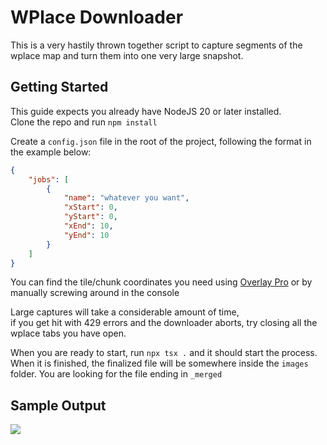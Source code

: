 # WPlace Downloader
This is a very hastily thrown together script to capture segments of the wplace map and turn them into one very large snapshot.

## Getting Started
This guide expects you already have NodeJS 20 or later installed.  
Clone the repo and run `npm install`  
  
Create a `config.json` file in the root of the project, following the format in the example below:  
```json
{
    "jobs": [
        {
            "name": "whatever you want",
            "xStart": 0,
            "yStart": 0,
            "xEnd": 10,
            "yEnd": 10
        }
    ]
}
```
You can find the tile/chunk coordinates you need using [Overlay Pro](https://greasyfork.org/en/scripts/545041-wplace-overlay-pro) or by manually screwing around in the console  
  
Large captures will take a considerable amount of time,  
if you get hit with 429 errors and the downloader aborts, try closing all the wplace tabs you have open.  
  
When you are ready to start, run `npx tsx .` and it should start the process.  
When it is finished, the finalized file will be somewhere inside the `images` folder. You are looking for the file ending in `_merged`

## Sample Output
![](https://transfur.science/kl7dar6)
